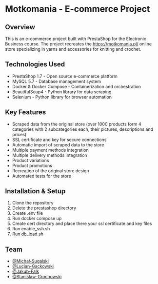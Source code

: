 # Motkomania - E-commerce Project

## Overview
This is an e-commerce project built with PrestaShop for the Electronic Business course. The project recreates the https://motkomania.pl/ online store specializing in yarns and accessories for knitting and crochet.

## Technologies Used
- PrestaShop 1.7 - Open source e-commerce platform
- MySQL 5.7 - Database management system
- Docker & Docker Compose - Containerization and orchestration
- BeautifulSoup4 - Python library for data scraping
- Selenium - Python library for browser automation

## Key Features
- Scraped data from the original store (over 1000 products form 4 categories with 2 subcategories each, their pictures, descriptions and prices)
- SSL certificate and key for secure connections
- Automatic import of scraped data to the store
- Multiple payment methods integration
- Multiple delivery methods integration
- Product variations
- Product promotions
- Recreation of the original store design
- Automated tests for the store


## Installation & Setup
1. Clone the repository
2. Delete the prestashop directory
3. Create .env file
4. Run docker compose up
5. Create cert directory and place there your ssl certificate and key files
6. Run enable_ssh.sh
7. Run db_load.sh


## Team
- [@Michał-Sugalski](https://github.com/mikkelangelas)
- [@Lucjan-Gackowski](https://github.com/varrios)
- [@Jakub-Falk](https://github.com/kvba1337)
- [@Stanisław-Grochowski](https://github.com/Grochman)  